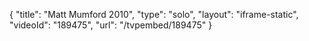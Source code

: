 {
    "title": "Matt Mumford 2010",
    "type": "solo",
    "layout": "iframe-static",
    "videoId": "189475",
    "url": "\/tvpembed\/189475"
}